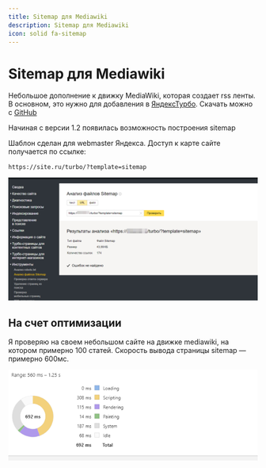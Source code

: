 ```yaml
---
title: Sitemap для Mediawiki
description: Sitemap для Mediawiki
icon: solid fa-sitemap
---
```


# Sitemap для Mediawiki

Небольшое дополнение к движку MediaWiki, которая создает rss ленты. В основном, это нужно для добавления в [ЯндексТурбо](/mediawiki/turbo). Скачать можно с [GitHub](https://github.com/Ichinya/yandex_turbo_for_mediawiki)

Начиная с версии 1.2 появилась возможность построения sitemap

Шаблон сделан для webmaster Яндекса. Доступ к карте сайте получается по ссылке:

    https://site.ru/turbo/?template=sitemap

![Картинка](./sitemap-1.png)

## На счет оптимизации

Я проверяю на своем небольшом сайте на движке mediawiki, на котором примерно 100 статей. Скорость вывода страницы sitemap — примерно 600мс.

![Картинка](./sitemap-2.png)
